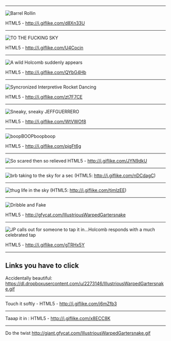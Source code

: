 
---------

![Barrel Rollin](http://i.giflike.com/d8Xn33U.gif)  

HTML5 - http://i.giflike.com/d8Xn33U

---------

![TO THE FUCKING SKY](http://i.giflike.com/U4Cocin.gif)

HTML5 - http://i.giflike.com/U4Cocin

---------

![A wild Holcomb suddenly appears](http://i.giflike.com/QYbG4Hb.gif)

HTML5 - http://i.giflike.com/QYbG4Hb

---------

![Syncronized Interpretive Rocket Dancing](http://i.giflike.com/zt7F7CE.gif)

HTML5 - http://i.giflike.com/zt7F7CE

---------

![Sneaky, sneaky JEFFGUERRERO](http://i.giflike.com/WtVWOf8.gif)

HTML5 - http://i.giflike.com/WtVWOf8

---------

![boopBOOPboopboop](http://i.giflike.com/pjgFt6g.gif)

HTML5 - http://i.giflike.com/pjgFt6g


---------

![So scared then so relieved](http://i.giflike.com/JYN9dkU.gif)
HTML5 - http://i.giflike.com/JYN9dkU

---------

![brb taking to the sky for a sec](http://i.giflike.com/nDCdagC.gif) (HTML5: http://i.giflike.com/nDCdagC)

---------

![thug life in the sky](http://i.giflike.com/tjmIzEE.gif) (HTML5: http://i.giflike.com/tjmIzEE)

----------

![Dribble and Fake](http://giant.gfycat.com/IllustriousWarpedGartersnake.gif)

HTML5 - http://gfycat.com/IllustriousWarpedGartersnake

----------

![JP calls out for someone to tap it in...Holcomb responds with a much celebrated tap](http://i.giflike.com/gTRHx5Y.gif)

HTML5 - http://i.giflike.com/gTRHx5Y

----------


## Links you have to click

Accidentally beautiful: https://dl.dropboxusercontent.com/u/2273146/IllustriousWarpedGartersnake.gif

----------

Touch it softly - HTML5 - http://i.giflike.com/j6mZfb3

---------

Taaap it in :  HTML5 - http://i.giflike.com/x8ECC8K

---------

Do the twist http://giant.gfycat.com/IllustriousWarpedGartersnake.gif




